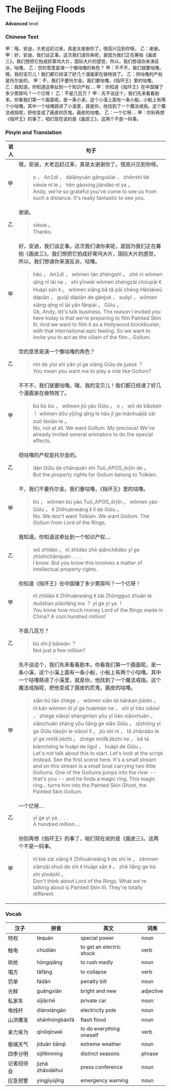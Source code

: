 # The Beijing Floods
**Advanced** level
### Chinese Text
甲：哦，安迪，大老远赶过来，真是太谢谢你了。很高兴见到你呀。
乙：谢谢。
甲：好，安迪，我们谈正事。这次我们请你来呢，是因为我们正在筹拍《画皮三》。我们想把它拍成好莱坞大片，国际大片的感觉，所以，我们想请你来演反派，咕噜。
乙：您的意思是演一个像咕噜的角色？
甲：不不不，我们就要咕噜。哦，我的宝贝儿！我们都已经请了好几个漫画家在做特效了。
乙：但咕噜的产权是托尔金的。
甲：不，我们不要托尔金。我们要咕噜，《指环王》里的咕噜。
乙：我知道。你知道这牵扯到一个知识产权....
甲：你知道《指环王》在中国赚了多少票房吗？一个亿呀！
乙：不是几百万？
甲：先不谈这个，我们先来看看剧本。你看我们第一个画面呢，是一条小溪，这个小溪上面有一条小船，小船上有两个小咕噜。其中一个咕噜跳进了小溪里，就是你，他找到了一个魔法戒指。这个魔法戒指呢，把他变成了画皮的厉鬼，画皮的咕噜。
乙：一个亿呀....
甲：你别再想《指环王》的事了，咱们现在说的是《画皮三》。这两个不是一码事。

### Pinyin and Translation
|说人|句子|
|----|----|
|甲|哦，安迪，大老远赶过来，真是太谢谢你了。很高兴见到你呀。<blockquote>o ， An1dí ， dàlǎoyuǎn gǎnguòlai ， zhēnshì tài xièxie nǐ le 。 hěn gāoxìng jiàndào nǐ ya 。<br />Andy, we're so grateful you've come to see us from such a distance. It's really fantastic to see you.</blockquote>|
|乙|谢谢。<blockquote>xièxie 。<br />Thanks.</blockquote>|
|甲|好，安迪，我们谈正事。这次我们请你来呢，是因为我们正在筹拍《画皮三》。我们想把它拍成好莱坞大片，国际大片的感觉，所以，我们想请你来演反派，咕噜。<blockquote>hǎo ， An1dí ， wǒmen tán zhèngshì 。 zhè cì wǒmen qǐng nǐ lái ne ， shì yīnwèi wǒmen zhèngzài chóupāi 《 Huàpí sān 》 。 wǒmen xiǎng bǎ tā pāi chéng Hǎoláiwū dàpiān ， guójì dàpiān de gǎnjué ， suǒyǐ ， wǒmen xiǎng qǐng nǐ lái yǎn fǎnpài ， Gūlu 。<br />Ok. Andy, let's talk business. The reason I invited you here today is that we're preparing to film Painted Skin III. And we want to film it as a Hollywood blockbuster, with that international epic feeling. So we want to invite you to act as the villain of the film... Gollum.</blockquote>|
|乙|您的意思是演一个像咕噜的角色？<blockquote>nín de yìsi shì yǎn yī ge xiàng Gūlu de juésè ？<br />You mean you want me to play a role like Gollum?</blockquote>|
|甲|不不不，我们就要咕噜。哦，我的宝贝儿！我们都已经请了好几个漫画家在做特效了。<blockquote>bù bù bù ， wǒmen jiù yào Gūlu 。 o ， wǒ de bǎobèir ！ wǒmen dōu yǐjīng qǐng le hǎo jǐ ge mànhuàjiā zài zuò tèxiào le 。<br />No, not at all. We want Gollum. My precious! We've already invited several animators to do the special effects.</blockquote>|
|乙|但咕噜的产权是托尔金的。<blockquote>dàn Gūlu de chǎnquán shì Tuō_APOS_ěrjīn de 。<br />But the property rights for Gollum belong to Tolkien.</blockquote>|
|甲|不，我们不要托尔金。我们要咕噜，《指环王》里的咕噜。<blockquote>bù ， wǒmen bù yào Tuō_APOS_ěrjīn 。 wǒmen yào Gūlu ， 《 Zhǐhuánwáng 》 lǐ de Gūlu 。<br />No. We don't want Tolkien. We want Gollum. The Gollum from Lord of the Rings.</blockquote>|
|乙|我知道。你知道这牵扯到一个知识产权....<blockquote>wǒ zhīdào 。 nǐ zhīdào zhè qiānchědào yī ge zhīshichǎnquán . . . .<br />I know. But you know this involves a matter of intellectual property rights.</blockquote>|
|甲|你知道《指环王》在中国赚了多少票房吗？一个亿呀！<blockquote>nǐ zhīdào 《 Zhǐhuánwáng 》 zài Zhōngguó zhuàn le duōshao piàofáng ma ？ yī ge yì ya ！<br />You know how much money Lord of the Rings made in China? A cool hundred million!</blockquote>|
|乙|不是几百万？<blockquote>bù shì jǐ bǎiwàn ？<br />Not just a few million?</blockquote>|
|甲|先不谈这个，我们先来看看剧本。你看我们第一个画面呢，是一条小溪，这个小溪上面有一条小船，小船上有两个小咕噜。其中一个咕噜跳进了小溪里，就是你，他找到了一个魔法戒指。这个魔法戒指呢，把他变成了画皮的厉鬼，画皮的咕噜。<blockquote>xiān bù tán zhège ， wǒmen xiān lái kànkan jùběn 。 nǐ kàn wǒmen dì  yī ge huàmiàn ne ， shì yī tiáo xiǎoxī ， zhège xiǎoxī shàngmian yǒu yī tiáo xiǎochuán ， xiǎochuán shàng yǒu liǎng ge xiǎo Gūlu 。 qízhōng yī ge Gūlu tiàojìn le xiǎoxī lǐ ， jiù shì nǐ ， tā zhǎodào le yī ge mófǎ jièzhi 。 zhège mófǎ jièzhi ne ， bǎ tā biànchéng le huàpí de lìguǐ ， huàpí de Gūlu 。<br />Let's not talk about this to start. Let's look at the script instead. See the first scene here. It's a small stream and on this stream is a small boat carrying two little Gollums. One of the Gollums jumps into the river -- that's you -- and he finds a magic ring. This magic ring... turns him into the Painted Skin Ghost, the Painted Skin Gollum.</blockquote>|
|乙|一个亿呀....<blockquote>yī ge yì ya . . . .<br />A hundred million....</blockquote>|
|甲|你别再想《指环王》的事了，咱们现在说的是《画皮三》。这两个不是一码事。<blockquote>nǐ bié zài xiǎng 《 Zhǐhuánwáng 》 de shì le ， zánmen xiànzài shuō de shì 《 Huàpí sān 》 。 zhè liǎng ge bù shì yīmǎshì 。<br />Don't think about Lord of the Rings. What we're talking about is Painted Skin III. They're totally different.</blockquote>|
### Vocab
|汉子|拼音|英文|词类|
|----|----|----|----|
|特权|tèquán|special power|noun|
|触电|chùdiàn|to get an electric shock|verb|
|哄抢|hòngqiǎng|to rush madly|noun|
|塌方|tāfāng|to collapse|verb|
|罚单|fádān|penalty bill|noun|
|光鲜|guāngxiān|bright and new|adjective|
|私家车|sījiāchē|private car|noun|
|电线杆|diànxiàngān|electricity pole|noun|
|山洪爆发|shānhóngbàofā|flash flood|noun|
|亲力亲为|qīnlìqīnwéi|to do everything oneself|verb|
|极端天气|jíduān tiānqì|extreme weather|noun|
|四季分明|sìjìfēnmíng|distinct seasons|phrase|
|记者招待会|jìzhě zhāodàihuì|press conference|noun|
|应急预警|yìngjíyùjǐng|emergency warning|noun|